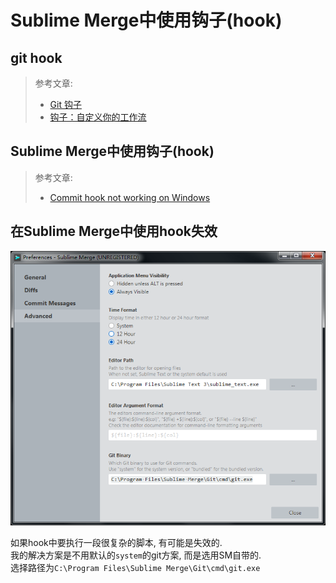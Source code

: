 # Sublime Merge中使用钩子(hook)  


## git hook  
> 参考文章:  
> - [Git 钩子](https://git-scm.com/book/zh/v2/%E8%87%AA%E5%AE%9A%E4%B9%89-Git-Git-%E9%92%A9%E5%AD%90)  
> - [钩子：自定义你的工作流](https://github.com/geeeeeeeeek/git-recipes/wiki/5.4-Git-%E9%92%A9%E5%AD%90%EF%BC%9A%E8%87%AA%E5%AE%9A%E4%B9%89%E4%BD%A0%E7%9A%84%E5%B7%A5%E4%BD%9C%E6%B5%81)  


## Sublime Merge中使用钩子(hook)  
> 参考文章:  
> - [Commit hook not working on Windows](https://forum.sublimetext.com/t/commit-hook-not-working-on-windows/39552)  


## 在Sublime Merge中使用hook失效
![hook-preferences](res/hook-preferences.png)  

如果hook中要执行一段很复杂的脚本, 有可能是失效的.  
我的解决方案是不用默认的`system`的git方案, 而是选用SM自带的.  
选择路径为`C:\Program Files\Sublime Merge\Git\cmd\git.exe`  
